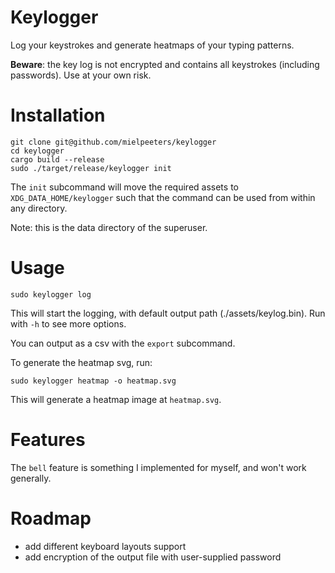 # Keylogger

Log your keystrokes and generate heatmaps of your typing patterns.


**Beware**: the key log is not encrypted and contains all keystrokes (including passwords). Use at your own risk.

# Installation

```shell
git clone git@github.com/mielpeeters/keylogger
cd keylogger
cargo build --release
sudo ./target/release/keylogger init
```
The `init` subcommand will move the required assets to `XDG_DATA_HOME/keylogger` such that the 
command can be used from within any directory.

Note: this is the data directory of the superuser.

# Usage

```shell
sudo keylogger log
```
This will start the logging, with default output path (./assets/keylog.bin). Run with `-h` to see more options.


You can output as a csv with the `export` subcommand.


To generate the heatmap svg, run:
```shell
sudo keylogger heatmap -o heatmap.svg
```
This will generate a heatmap image at `heatmap.svg`.

# Features
The `bell` feature is something I implemented for myself, and won't work generally.


# Roadmap

- add different keyboard layouts support
- add encryption of the output file with user-supplied password
